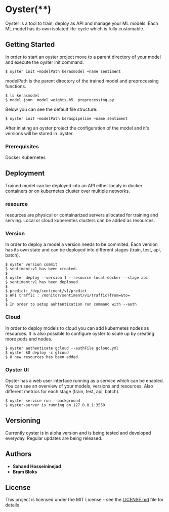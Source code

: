 # Oyster(**) 

Oyster is a tool to train, deploy as API and manage your ML models. Each ML model has its own isolated life-cycle which is fully customable.

## Getting Started

In order to start an oyster project move to a parent directory of your model and execute the oyster init command. 
```
$ oyster init –modelPath kerasmodel –name sentiment
```
modelPath is the parent directory of the trained model and preprocessing functions.
```
$ ls kerasmodel
$ model.json  model_weights.h5  preprocessing.py
````

Below you can see the default file structure:
```
$ oyster init –modelPath keraspipeline –name sentiment
```

After iniating an oyster project the configuration of the model and it's versions will be stored in .oyster.

### Prerequisites

Docker
Kubernetes

## Deployment
Trained model can be deployed into an API either localy in docker containers or on kubernetes cluster over multiple networks.

### resource
resources are physical or containarized servers allocated for training and serving. Local or cloud kuberentes clusters can be added as resources.


### Version
In order to deploy a model a version needs to be commited. Each version has its own state and can be deployed into different stages (train, test, api, batch).


```
$ oyster version commit 
$ sentiment:v1 has been created. 
$
$ oyster deploy --version 1 --resource local-docker --stage api
$ sentiment:v1 has been deployed.
$
$ predict: /dep/sentiment/v1/predict
$ API traffic : /monitor/sentiment/v1/traffic?from=&to= 
$
$ In order to setup auhtentication run command with --auth

```

### Cloud
In order to deploy models to cloud you can add kubernetes nodes as resources. It is also possible to configure oyster to scale up by creating more pods and nodes.

```
$ oyster authenticate gcloud --authFile gcloud.yml
$ oyster k8 deploy -c glcoud 
$ 8 new resources has been added.
```

### Oyster UI
Oyster has a web user interface running as a service which can be enabled. You can see an overview of your models, versions and resources. 
Also different metrics for each stage (train, test, api, batch).

```
$ oyster service run --background
$ oyster-server is running on 127.0.0.1:3550
```

## Versioning
Currently oyster is in alpha version and is being tested and developed everyday. Regular updates are being released.

## Authors

* **Sahand Hosseininejad**
* **Bram Bloks**

## License

This project is licensed under the MIT License - see the [LICENSE.md](LICENSE.md) file for details

